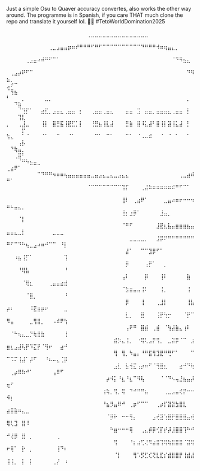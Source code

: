 Just a simple Osu to Quaver accuracy convertes, also works the other way around. 
The programme is in Spanish, if you care THAT much clone the repo and translate it yourself lol. 🐱‍👓
#TetoWorldDomination2025
⠀⠀⠀⠀⠀⠀⠀⠀⠀⠀⠀⠀⠀⠀⠀⠀
⠀⠀⠀⠀⠀⠀⠀⠀⠀⠀⠀⠀⠀⠀⠀⠀⠀⠀⠀⠀⠀⢀⣀⣀⣀⣀⣀⣀⣀⣀⣀⣀⣀⣀⣀⣀⣀⠀⠀⠀⠀⠀⠀⠀⠀⠀⠀⠀⠀⠀⠀⠀⠀⠀⠀⠀⠀⠀⠀⠀⠀⠀⠀⠀⠀
⠀⠀⠀⠀⠀⠀⠀⠀⠀⠀⠀⢀⣀⣠⣤⣤⡶⠶⠞⠛⠛⠛⠋⠛⠋⠉⠉⠉⠉⠉⠉⠉⠉⠉⠉⠙⠛⠛⠛⠺⠶⢶⣤⣄⡀⠀⠀⠀⠀⠀⠀⠀⠀⠀⠀⠀⠀⠀⠀⠀⠀⠀⠀⠀⠀
⠀⠀⠀⠀⠀⢀⣠⣤⠴⠾⠛⠋⠉⠁⠀⠀⠀⠀⠀⠀⠀⠀⠀⠀⠀⠀⠀⠀⠀⠀⠀⠀⠀⠀⠀⠀⠀⠀⠀⠀⠀⠀⠀⠈⠙⠻⣦⣄⠀⠀⠀⠀⠀⠀⠀⠀⠀⠀⠀⠀⠀⠀⠀⠀⠀
⠀⢀⣠⡴⠟⠋⠉⠀⠀⠀⠀⠀⠀⠀⠀⠀⠀⠀⠀⠀⠀⠀⠀⠀⠀⠀⠀⠀⠀⠀⠀⠀⠀⠀⠀⠀⠀⠀⠀⠀⠀⠀⠀⠀⠀⠀⠀⠙⠻⣦⡀⠀⠀⠀⠀⠀⠀⠀⠀⠀⠀⠀⠀⠀⠀
⣠⠞⠉⠀⠀⠀⠀⠀⠀⠀⠀⠀⠀⠀⠀⠀⠀⠀⠀⠀⠀⠀⠀⠀⠀⠀⠀⠀⠀⠀⠀⠀⠀⠀⠀⠀⠀⠀⠀⠀⠀⠀⠀⠀⠀⠀⠀⠀⠀⠈⢻⣦⠀⠀⠀⠀⠀⠀⠀⠀⠀⠀⠀⠀⠀
⠃⠀⠀⠀⡀⠀⠀⠀⠀⠀⣀⡀⠀⠀⠀⠀⠀⠀⠀⠀⠀⠀⠀⠀⠀⠀⠀⠀⠀⠀⠀⠀⠀⠀⠀⠀⠀⠀⠀⠀⠀⠀⠀⠀⠀⠀⠀⡀⠀⠀⠀⠙⣷⠀⠀⠀⠀⠀⠀⠀⠀⠀⠀⠀⠀
⠀⠀⠀⠈⢹⡏⠁⠀⠀⣴⣏⡀⣠⣤⣄⢀⣤⣤⠀⡆⠀⠀⢀⣤⣤⢀⣤⣄⠀⠀⠀⣤⣤⠀⣩⠀⣤⣤⡀⣤⣤⣤⣄⢀⣤⣤⠀⡇⠀⠀⠀⠀⢹⣇⠀⠀⠀⠀⠀⠀⠀⠀⠀⠀⠀
⡀⠀⠀⢀⣸⣀⠀⠀⠀⢸⡇⠀⣿⣛⣯⢸⣟⣋⡁⡇⠀⠀⢘⣛⣦⢸⣇⣼⠀⠀⠀⣛⣷⠀⣿⠸⣅⣼⠃⣿⢸⡇⣽⢸⣅⣼⠀⡃⠀⠀⠀⠀⠀⡟⠀⠀⠀⠀⠀⠀⠀⠀⠀⠀⠀
⢳⣄⠀⠀⠁⠈⠀⠀⠀⠈⠁⠀⠀⠉⠀⠀⠈⠁⠀⠀⠀⠀⠀⠉⠁⠀⠉⠁⠀⠀⠀⠉⠁⠀⠈⠠⠤⠾⠀⠀⠈⠀⠈⠀⠁⠀⠀⠁⠀⠀⠀⠀⢠⡧⠀⠀⠀⠀⠀⠀⠀⠀⠀⠀⠀
⠀⠙⢷⣤⡀⠀⠀⠀⠀⠀⠀⠀⠀⠀⠀⠀⠀⠀⠀⠀⠀⠀⠀⠀⠀⠀⠀⠀⠀⠀⠀⠀⠀⠀⠀⠀⠀⠀⠀⠀⠀⠀⠀⠀⠀⠀⠀⠀⠀⠀⠀⢀⣿⠃⠀⠀⠀⠀⠀⠀⠀⠀⠀⠀⠀
⠀⠀⠀⠈⠛⠳⣦⣤⣀⠀⠀⠀⠀⠀⠀⠀⠀⠀⠀⠀⠀⠀⠀⠀⠀⠀⠀⠀⠀⠀⠀⠀⠀⠀⠀⠀⠀⠀⠀⠀⠀⠀⠀⠀⠀⠀⠀⠀⠀⢀⣴⠟⠁⠀⠀⠀⠀⠀⠀⠀⠀⠀⠀⠀⠀
⠀⠀⠀⠀⠀⠀⠀⠀⠉⠙⠛⠛⠲⠶⠶⢦⣤⣤⣤⣤⣤⣤⣀⣤⣠⣄⣀⣄⣀⣠⣄⣄⠀⠀⠀⠀⠀⠀⠀⠀⠀⠀⠀⠀⠀⢀⣀⣴⠾⠛⠁⠀⠀⠀⠀⠀⠀⠀⠀⠀⠀⠀⠀⠀⠀
⠀⠀⠀⠀⠀⠀⠀⠀⠀⠀⠀⠀⠀⠀⠀⠀⠀⠀⠀⠀⠀⠈⠉⠉⠉⠉⠉⠉⠉⠉⢹⡏⠀⠀⠀⢀⣼⠷⠶⠶⠶⠶⠶⠾⠛⠋⠉⠁⠀⠀⠀⠀⠀⠀⠀⠀⠀⠀⠀⠀⠀⠀⠀⠀⠀
⠀⠀⠀⠀⠀⠀⠀⠀⠀⠀⠀⠀⠀⠀⠀⠀⠀⠀⠀⠀⠀⠀⠀⠀⠀⠀⠀⠀⠀⠀⢸⠇⠀⢀⣴⠟⠁⠀⠀⠀⠀⣀⣤⠴⠶⠖⠒⠒⠲⠶⠦⣤⣄⡀⠀⠀⠀⠀⠀⠀⠀⠀⠀⠀⠀
⠀⠀⠀⠀⠀⠀⠀⠀⠀⠀⠀⠀⠀⠀⠀⠀⠀⠀⠀⠀⠀⠀⠀⠀⠀⠀⠀⠀⠀⠀⢸⡆⣰⡿⠁⠀⠀⠀⠀⠀⣸⣤⡀⠀⠀⠀⠀⠀⠀⠀⠀⠀⠈⡇⠀⠀⠀⠀⠀⠀⠀⠀⠀⠀⠀
⠀⠀⠀⠀⠀⠀⠀⠀⠀⠀⠀⠀⠀⠀⠀⠀⠀⠀⠀⠀⠀⠀⠀⠀⠀⠀⠀⠀⠀⠀⠈⠛⠋⠀⠀⠀⠀⠀⠀⣸⣟⣆⣧⣤⣶⣶⣶⣦⣤⣤⣤⣄⣀⡇⠀⠀⠀⠀⠀⠀⠀⣀⣀⣀⠀
⠀⠀⠀⠀⠀⠀⠀⠀⠀⠀⠀⠀⠀⠀⠀⠀⠀⠀⠀⠀⠀⠀⠀⠀⠀⠀⠀⠀⠀⠀⠀⠀⣀⣀⣀⣀⡀⠀⠀⣸⡿⠟⠛⠛⠛⠛⠛⠛⠛⠛⠋⠉⠙⠓⢦⣀⣠⠴⠶⠚⠉⠉⠀⠘⡇
⠀⠀⠀⠀⠀⠀⠀⠀⠀⠀⠀⠀⠀⠀⠀⠀⠀⠀⠀⠀⠀⠀⠀⠀⠀⠀⠀⠀⠀⠀⠀⣼⠁⠀⠀⠉⠉⣹⡿⠋⠁⠀⠀⠀⠀⠀⠀⠀⠀⠀⠀⠰⣦⢸⡋⠁⠀⠀⠀⠀⠀⠀⠀⠀⢹
⠀⠀⠀⠀⠀⠀⠀⠀⠀⠀⠀⠀⠀⠀⠀⠀⠀⠀⠀⠀⠀⠀⠀⠀⠀⠀⠀⠀⠀⠀⠀⡿⠀⠀⠀⠀⢠⡟⠁⠀⠀⡀⠀⠀⠀⠀⠀⠀⠀⠀⠀⠀⠘⢿⣧⠀⠀⠀⠀⠀⠀⠀⠀⠀⠘
⠀⠀⠀⠀⠀⠀⠀⠀⠀⠀⠀⠀⠀⠀⠀⠀⠀⠀⠀⠀⠀⠀⠀⠀⠀⠀⠀⠀⠀⠀⢠⠇⠀⠀⠀⠀⡿⠀⠀⠀⢸⠇⠀⠀⠀⠀⠀⣷⠀⠀⠀⠀⠀⠈⢿⣆⠀⠀⠀⠀⢀⣤⣤⣴⣾
⠀⠀⠀⠀⠀⠀⠀⠀⠀⠀⠀⠀⠀⠀⠀⠀⠀⠀⠀⠀⠀⠀⠀⠀⠀⠀⠀⠀⠀⠀⠈⣳⣶⣤⣤⢸⠇⠀⠀⠀⢸⡀⠀⠀⠀⠀⠀⢸⠀⠀⠀⠀⠀⠀⠈⣿⡀⠀⠀⠀⠀⠀⠀⠀⠘
⠀⠀⠀⠀⠀⠀⠀⠀⠀⠀⠀⠀⠀⠀⠀⠀⠀⠀⠀⠀⠀⠀⠀⠀⠀⠀⠀⠀⠀⠀⠀⡿⠀⠀⠀⢸⠀⠀⠀⢀⣸⡇⠀⠀⠀⠀⠀⢸⣧⡴⠆⠀⠀⠀⠀⠸⣟⣶⡶⠖⠀⠀⠀⠀⣀
⠀⠀⠀⠀⠀⠀⠀⠀⠀⠀⠀⠀⠀⠀⠀⠀⠀⠀⠀⠀⠀⠀⠀⠀⠀⠀⠀⠀⠀⠀⠀⣇⡀⠀⠀⣿⠀⠀⠀⢨⡟⢳⡒⠀⠀⠀⠈⡟⠉⠻⣤⠀⠀⠀⠀⣀⢻⣿⡀⠀⠀⠠⠾⠟⢳
⠀⠀⠀⠀⠀⠀⠀⠀⠀⠀⠀⠀⠀⠀⠀⠀⠀⠀⠀⠀⠀⠀⠀⠀⠀⠀⠀⠀⠀⠀⠀⢠⠟⠛⠀⣿⣾⠀⢀⣾⠀⠈⢳⣼⣷⣄⢰⠇⠀⠀⠈⠓⢦⣄⣀⡙⢷⣿⣷⠀⠀⠀⠀⠀⢸
⠀⠀⠀⠀⠀⠀⠀⠀⠀⠀⠀⠀⠀⠀⠀⠀⠀⠀⠀⠀⠀⠀⠀⠀⠀⠀⠀⠀⣾⡳⣄⢸⡀⠀⠐⢿⢇⣠⡟⢻⡀⠀⣀⣽⡿⠈⠉⠀⣰⣶⣆⣠⣼⢧⡟⠹⣍⡟⠈⢻⠖⠀⠀⣴⠚
⠀⠀⠀⠀⠀⠀⠀⠀⠀⠀⠀⠀⠀⠀⠀⠀⠀⠀⠀⠀⠀⠀⠀⠀⠀⠀⠀⠀⢻⠀⢻⡀⠳⣤⡄⠘⠛⣯⢻⣹⣟⠛⢛⠋⠁⠀⠀⠀⠉⠉⠩⠍⢸⣼⠁⡼⠋⠀⠀⠘⠦⠤⣄⢈⡿
⠀⠀⠀⠀⠀⠀⠀⠀⠀⠀⠀⠀⠀⠀⠀⠀⠀⠀⠀⠀⠀⠀⠀⠀⠀⠀⠀⠀⣠⣇⠀⣧⢺⣍⢠⡴⠶⠋⠈⢻⣿⣆⠀⠀⠀⣴⠚⠙⢷⠀⢀⡴⠿⠷⠚⠁⠀⠀⠀⠀⠀⢠⠿⠋⠀
⠀⠀⠀⠀⠀⠀⠀⠀⠀⠀⠀⠀⠀⠀⠀⠀⠀⠀⠀⠀⠀⠀⠀⠀⠀⠀⡴⠺⡅⠘⣆⠘⣆⠉⠻⢧⠀⠀⠀⠀⠈⠈⠙⠢⢤⣘⣦⣤⡼⢶⠋⠀⠀⠀⠀⠀⠀⠀⠀⠀⠀⠀⠀⠀⠀
⠀⠀⠀⠀⠀⠀⠀⠀⠀⠀⠀⠀⠀⠀⠀⠀⠀⠀⠀⠀⠀⠀⠀⠀⠀⢰⢷⡀⢻⡀⢿⠀⠙⠚⠛⠛⣦⠀⠀⠀⠀⢀⣀⣠⣤⢞⡟⠒⠒⠺⡆⠀⠀⠀⠀⠀⠀⠀⠀⠀⠀⠀⠀⠀⠀
⠀⠀⠀⠀⠀⠀⠀⠀⠀⠀⠀⠀⠀⠀⠀⠀⠀⠀⠀⠀⠀⠀⠀⠀⠀⠘⣦⡻⣤⠿⠚⠀⢀⡶⠋⠉⠉⠀⠀⢀⡴⡏⣽⣽⣳⣿⣇⠀⠀⣴⣿⣷⠶⣄⣀⠀⠀⠀⠀⠀⠀⠀⠀⠀⠀
⠀⠀⠀⠀⠀⠀⠀⠀⠀⠀⠀⠀⠀⠀⠀⠀⠀⠀⠀⠀⠀⠀⠀⠀⠀⠀⠈⡿⠗⠀⠒⠒⢻⡄⠀⠀⠀⠀⣠⢞⣽⢱⣿⡟⣿⣿⣿⣤⢾⢿⢇⣹⠀⣿⠸⠀⠀⠀⠀⠀⠀⠀⠀⠀⠀
⠀⠀⠀⠀⠀⠀⠀⠀⠀⠀⠀⠀⠀⠀⠀⠀⠀⠀⠀⠀⠀⠀⠀⠀⠀⠀⠀⠓⣶⠒⠒⠒⢿⠀⠀⢀⣄⡾⡿⢊⡏⡞⡼⣸⣿⣿⢹⠓⠚⠚⢼⡿⠀⣿⠀⡀⠀⠀⠀⠀⠀⠀⢀⠀⠀
⠀⠀⠀⠀⠀⠀⠀⠀⠀⠀⠀⠀⠀⠀⠀⠀⠀⠀⠀⠀⠀⠀⠀⠀⠀⠀⠀⠀⢻⠀⠀⠀⠘⡆⣴⢋⢜⠻⣴⣿⢹⢿⢷⣿⣿⣿⠈⣽⢿⠖⢿⠁⠀⡗⠀⡀⠀⠀⠀⠀⠀⠀⢸⠙⠆
⠀⠀⠀⠀⠀⠀⠀⠀⠀⠀⠀⠀⠀⠀⠀⠀⠀⠀⠀⠀⠀⠀⠀⠀⠀⠀⠀⠀⠈⡇⠀⠀⠀⢻⠡⡫⣋⢎⢝⣇⣏⡎⣾⣿⣿⡟⢸⣾⣼⢸⢸⡀⠀⡇⠀⡇⠀⠀⠀⠀⠀⢀⡜⠀⠰⠀⠀⠀
